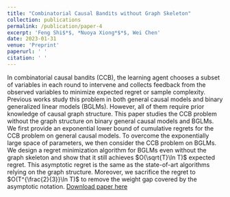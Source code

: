 ```yaml
---
title: "Combinatorial Causal Bandits without Graph Skeleton"
collection: publications
permalink: /publication/paper-4
excerpt: 'Feng Shi$*$, *Nuoya Xiong*$*$, Wei Chen'
date: 2023-01-31
venue: 'Preprint'
paperurl: ' '
citation: ' '
---
```

In combinatorial causal bandits (CCB), the learning agent chooses a subset of variables in each round to intervene and collects feedback from the observed variables to minimize expected regret or sample complexity. Previous works study this problem in both general causal models and binary generalized linear models (BGLMs). However, all of them require prior knowledge of causal graph structure. This paper studies the CCB problem without the graph structure on binary general causal models and BGLMs. We first provide an exponential lower bound of cumulative regrets for the CCB problem on general causal models. To overcome the exponentially large space of parameters, we then consider the CCB problem on BGLMs. We design a regret minimization algorithm for BGLMs even without the graph skeleton and show that it still achieves $O(\sqrt{T}\ln T)$ expected regret. This asymptotic regret is the same as the state-of-art algorithms relying on the graph structure. Moreover, we sacrifice the regret to $O(T^{\frac{2}{3}}\ln T)$ to remove the weight gap covered by the asymptotic notation. 
[Download paper here](https://arxiv.org/pdf/2301.13392.pdf)
